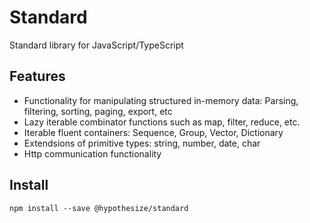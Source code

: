 # Standard
Standard library for JavaScript/TypeScript

## Features
- Functionality for manipulating structured in-memory data: Parsing, filtering, sorting, paging, export, etc
- Lazy iterable combinator functions such as map, filter, reduce, etc.
- Iterable fluent containers: Sequence, Group, Vector, Dictionary
- Extendsions of primitive types: string, number, date, char
- Http communication functionality


## Install
`npm install --save @hypothesize/standard`


